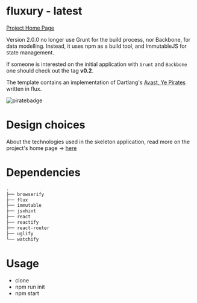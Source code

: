 fluxury - latest
================

[Project Home Page](http://jim-y.me/fluxury/)

Version 2.0.0 no longer use Grunt for the build process, nor Backbone, for data
modelling. Instead, it uses npm as a build tool, and ImmutableJS for state
management.

If someone is interested on the initial application with `Grunt` and `Backbone` one should check out the tag **v0.2**.

The template contains an implementation of Dartlang's [Avast, Ye Pirates](https://www.dartlang.org/codelabs/darrrt/) written in flux.

![piratebadge](https://raw.githubusercontent.com/jim-y/fluxury/master/assets/images/piratebadge.png)

Design choices
==============

About the technologies used in the skeleton application, read more on the project's home page -> [here](http://jim-y.me/fluxury/)

Dependencies
============

```bash
.
├── browserify
├── flux
├── immutable
├── jsxhint
├── react
├── reactify
├── react-router
├── uglify
└── watchify
```

Usage
=====

* clone
* npm run init
* npm start
